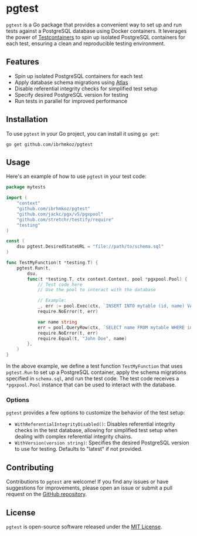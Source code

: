 # pgtest

`pgtest` is a Go package that provides a convenient way to set up and run tests against a PostgreSQL database using Docker containers. It leverages the power of [Testcontainers](https://www.testcontainers.org/) to spin up isolated PostgreSQL containers for each test, ensuring a clean and reproducible testing environment.

## Features

- Spin up isolated PostgreSQL containers for each test
- Apply database schema migrations using [Atlas](https://atlasgo.io/)
- Disable referential integrity checks for simplified test setup
- Specify desired PostgreSQL version for testing
- Run tests in parallel for improved performance

## Installation

To use `pgtest` in your Go project, you can install it using `go get`:

```shell
go get github.com/ibrhmkoz/pgtest
```

## Usage

Here's an example of how to use `pgtest` in your test code:

```go
package mytests

import (
    "context"
    "github.com/ibrhmkoz/pgtest"
    "github.com/jackc/pgx/v5/pgxpool"
    "github.com/stretchr/testify/require"
    "testing"
)

const (
    dsu pgtest.DesiredStateURL = "file://path/to/schema.sql"
)

func TestMyFunction(t *testing.T) {
    pgtest.Run(t,
        dsu,
        func(t *testing.T, ctx context.Context, pool *pgxpool.Pool) {
            // Test code here
            // Use the pool to interact with the database

            // Example:
            _, err := pool.Exec(ctx, `INSERT INTO mytable (id, name) VALUES ($1, $2)`, 1, "John Doe")
            require.NoError(t, err)

            var name string
            err = pool.QueryRow(ctx, `SELECT name FROM mytable WHERE id = $1`, 1).Scan(&name)
            require.NoError(t, err)
            require.Equal(t, "John Doe", name)
        },
    )
}
```

In the above example, we define a test function `TestMyFunction` that uses `pgtest.Run` to set up a PostgreSQL container, apply the schema migrations specified in `schema.sql`, and run the test code. The test code receives a `*pgxpool.Pool` instance that can be used to interact with the database.

### Options

`pgtest` provides a few options to customize the behavior of the test setup:

- `WithReferentialIntegrityDisabled()`: Disables referential integrity checks in the test database, allowing for simplified test setup when dealing with complex referential integrity chains.
- `WithVersion(version string)`: Specifies the desired PostgreSQL version to use for testing. Defaults to "latest" if not provided.

## Contributing

Contributions to `pgtest` are welcome! If you find any issues or have suggestions for improvements, please open an issue or submit a pull request on the [GitHub repository](https://github.com/ibrhmkoz/pgtest).

## License

`pgtest` is open-source software released under the [MIT License](https://opensource.org/licenses/MIT).